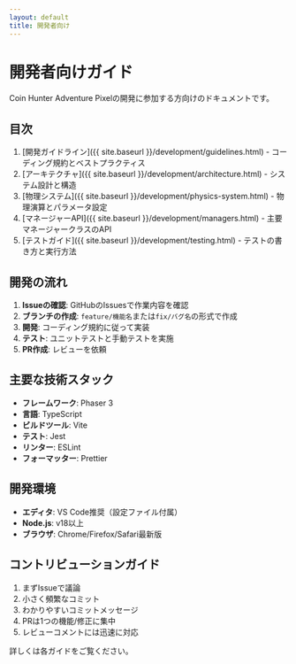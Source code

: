 ```yaml
---
layout: default
title: 開発者向け
---
```


# 開発者向けガイド

Coin Hunter Adventure Pixelの開発に参加する方向けのドキュメントです。

## 目次

1. [開発ガイドライン]({{ site.baseurl }}/development/guidelines.html) - コーディング規約とベストプラクティス
2. [アーキテクチャ]({{ site.baseurl }}/development/architecture.html) - システム設計と構造
3. [物理システム]({{ site.baseurl }}/development/physics-system.html) - 物理演算とパラメータ設定
4. [マネージャーAPI]({{ site.baseurl }}/development/managers.html) - 主要マネージャークラスのAPI
5. [テストガイド]({{ site.baseurl }}/development/testing.html) - テストの書き方と実行方法

## 開発の流れ

1. **Issueの確認**: GitHubのIssuesで作業内容を確認
2. **ブランチの作成**: `feature/機能名`または`fix/バグ名`の形式で作成
3. **開発**: コーディング規約に従って実装
4. **テスト**: ユニットテストと手動テストを実施
5. **PR作成**: レビューを依頼

## 主要な技術スタック

- **フレームワーク**: Phaser 3
- **言語**: TypeScript
- **ビルドツール**: Vite
- **テスト**: Jest
- **リンター**: ESLint
- **フォーマッター**: Prettier

## 開発環境

- **エディタ**: VS Code推奨（設定ファイル付属）
- **Node.js**: v18以上
- **ブラウザ**: Chrome/Firefox/Safari最新版

## コントリビューションガイド

1. まずIssueで議論
2. 小さく頻繁なコミット
3. わかりやすいコミットメッセージ
4. PRは1つの機能/修正に集中
5. レビューコメントには迅速に対応

詳しくは各ガイドをご覧ください。